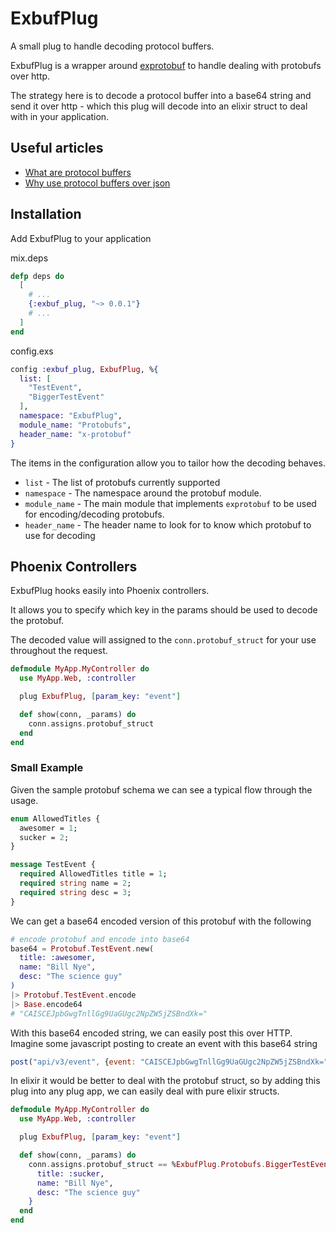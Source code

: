 ExbufPlug
========

A small plug to handle decoding protocol buffers.

ExbufPlug is a wrapper around [exprotobuf](https://github.com/bitwalker/exprotobuf) to handle dealing with
protobufs over http.

The strategy here is to decode a protocol buffer into a base64 string and send it over http - which this plug will
decode into an elixir struct to deal with in your application.

## Useful articles

* [What are protocol buffers](https://developers.google.com/protocol-buffers/)
* [Why use protocol buffers over json](http://blog.codeclimate.com/blog/2014/06/05/choose-protocol-buffers/)

## Installation

Add ExbufPlug to your application

mix.deps

```elixir
defp deps do
  [
    # ...
    {:exbuf_plug, "~> 0.0.1"}
    # ...
  ]
end
```

config.exs

```elixir
config :exbuf_plug, ExbufPlug, %{
  list: [
    "TestEvent",
    "BiggerTestEvent"
  ],
  namespace: "ExbufPlug",
  module_name: "Protobufs",
  header_name: "x-protobuf"
}
```

The items in the configuration allow you to tailor how the decoding behaves.

* `list` - The list of protobufs currently supported
* `namespace` - The namespace around the protobuf module.
* `module_name` - The main module that implements `exprotobuf` to be used for encoding/decoding protobufs.
* `header_name` - The header name to look for to know which protobuf to use for decoding


## Phoenix Controllers

ExbufPlug hooks easily into Phoenix controllers.

It allows you to specify which key in the params should be used to decode the protobuf.

The decoded value will assigned to the `conn.protobuf_struct` for your use throughout the request.

```elixir
defmodule MyApp.MyController do
  use MyApp.Web, :controller

  plug ExbufPlug, [param_key: "event"]

  def show(conn, _params) do
    conn.assigns.protobuf_struct
  end
end
```

### Small Example

Given the sample protobuf schema we can see a typical flow through the usage.

```proto
enum AllowedTitles {
  awesomer = 1;
  sucker = 2;
}

message TestEvent {
  required AllowedTitles title = 1;
  required string name = 2;
  required string desc = 3;
}
```

We can get a base64 encoded version of this protobuf with the following

```elixir
# encode protobuf and encode into base64
base64 = Protobuf.TestEvent.new(
  title: :awesomer,
  name: "Bill Nye",
  desc: "The science guy"
)
|> Protobuf.TestEvent.encode
|> Base.encode64
# "CAISCEJpbGwgTnllGg9UaGUgc2NpZW5jZSBndXk="
```

With this base64 encoded string, we can easily post this over HTTP. Imagine some javascript posting to create an event with this base64 string

```js
post("api/v3/event", {event: "CAISCEJpbGwgTnllGg9UaGUgc2NpZW5jZSBndXk="})
```

In elixir it would be better to deal with the protobuf struct, so by adding this plug into any plug app, we can easily deal with
pure elixir structs.

```elixir
defmodule MyApp.MyController do
  use MyApp.Web, :controller

  plug ExbufPlug, [param_key: "event"]

  def show(conn, _params) do
    conn.assigns.protobuf_struct == %ExbufPlug.Protobufs.BiggerTestEvent{
      title: :sucker,
      name: "Bill Nye",
      desc: "The science guy"
    }
  end
end
```
